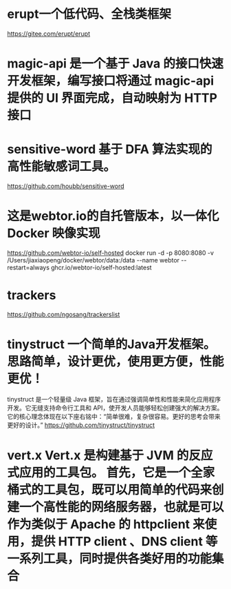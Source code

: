# erupt一个低代码、全栈类框架
https://gitee.com/erupt/erupt

# magic-api 是一个基于 Java 的接口快速开发框架，编写接口将通过 magic-api 提供的 UI 界面完成，自动映射为 HTTP 接口

# sensitive-word 基于 DFA 算法实现的高性能敏感词工具。
https://github.com/houbb/sensitive-word

# 这是webtor.io的自托管版本，以一体化 Docker 映像实现
https://github.com/webtor-io/self-hosted
docker run -d -p 8080:8080 -v /Users/jiaxiaopeng/docker/webtor/data:/data --name webtor --restart=always ghcr.io/webtor-io/self-hosted:latest

# trackers
https://github.com/ngosang/trackerslist


# tinystruct 一个简单的Java开发框架。思路简单，设计更优，使用更方便，性能更优！
tinystruct 是一个轻量级 Java 框架，旨在通过强调简单性和性能来简化应用程序开发。它无缝支持命令行工具和 API，使开发人员能够轻松创建强大的解决方案。它的核心理念体现在以下座右铭中：“简单很难，复杂很容易。更好的思考会带来更好的设计。”
https://github.com/tinystruct/tinystruct

# vert.x Vert.x 是构建基于 JVM 的反应式应用的工具包。 首先，它是一个全家桶式的工具包，既可以用简单的代码来创建一个高性能的网络服务器，也就是可以作为类似于 Apache 的 httpclient 来使用，提供 HTTP client 、DNS client 等一系列工具，同时提供各类好用的功能集合
